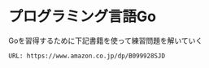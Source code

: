 # プログラミング言語Go

Goを習得するために下記書籍を使って練習問題を解いていく

```text
URL: https://www.amazon.co.jp/dp/B099928SJD
```
